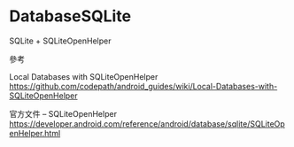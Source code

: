 # DatabaseSQLite
SQLite + SQLiteOpenHelper

參考

Local Databases with SQLiteOpenHelper
https://github.com/codepath/android_guides/wiki/Local-Databases-with-SQLiteOpenHelper

官方文件 – SQLiteOpenHelper
https://developer.android.com/reference/android/database/sqlite/SQLiteOpenHelper.html
